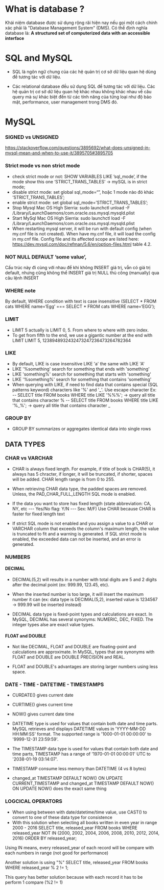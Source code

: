 # What is database ?

Khái niệm database được sử dụng rộng rãi hiện nay nếu gọi một cách chính xác phải là "Database Management System" (DMS). Có thể định nghĩa database là: <b>A structured set of computerized data with an accessible interface</b>

# SQL and MySQL

- SQL là ngôn ngữ chung của các hệ quản trị cơ sở dữ liệu quan hệ dùng để tương tác với dữ liệu.

- Các relational database đều sử dụng SQL để tương tác với dữ liệu.
Các hệ quản trị cơ sở dữ liệu quan hệ khác nhau không khác nhau về câu query mà sự khác biệt đến từ các tính năng của từng loại như độ bảo mật, performance, user management trong DMS đó.

# MySQL

### SIGNED vs UNSIGNED 

https://stackoverflow.com/questions/3895692/what-does-unsigned-in-mysql-mean-and-when-to-use-it/3895705#3895705
### Strict mode vs non strict mode
- check strict mode or not: SHOW VARIABLES LIKE ’sql_mode’, if the mode show this one ‘STRICT_TRANS_TABLES’ -> mySQL is in strict mode;
- disable strict mode: set global sql_mode=“”, hoặc 1 mode nào đó khác ’STRICT_TRANS_TABLES’;
- enable strict mode: set global sql_mode=’STRICT_TRANS_TABLES’;
- Stop Mysql Mac OS High Sierria: sudo launchctl unload -F /Library/LaunchDaemons/com.oracle.oss.mysql.mysqld.plist
- Start MySql Mac OS High Sierria: sudo launchctl load -F /Library/LaunchDaemons/com.oracle.oss.mysql.mysqld.plist
- When restarting mysql server, it will be run with default config (when my.cnf file is not created). When have my.cnf file, it will load the config in my.cnf file. Config file and its affected scope are listed here: https://dev.mysql.com/doc/refman/5.6/en/option-files.html table 4.2.

### NOT NULL DEFAULT ’some value’,
Cấu trúc này đi cùng với nhau để khi không INSERT giá trị, vẫn có giá trị default, nhưng cũng không thể INSERT giá trị NULL thủ công (manually) qua câu lệnh INSERT

### WHERE note
By default, WHERE condition with text is case insensitive (SELECT * FROM cats WHERE name=‘Egg’ === SELECT * FROM cats WHERE name=‘EGG’);

### LIMIT
- LIMIT 5  actually is LIMIT 0, 5. From where to where with zero index.
- To get from fifth to the end, we use a gigantic number at the end with LIMIT
    LIMIT 5, 1238948932432473247236473264782364

### LIKE
- By default, LIKE is case insensitive LIKE 'a' the same with LIKE 'A'
- LIKE '%something' search for something that ends with 'something'
- LIKE 'something%' search for something that starts with 'something'
- LIKE '%something%' search for something that contains 'something'
- When querying with LIKE, if need to find data that contains special (SQL patterns keyword) characters like '%' and '_'. Use escape character
    Ex: 
    -- SELECT title FROM books WHERE title LIKE '%\%%'; -> query all title that contains character %
    -- SELECT title FROM books WHERE title LIKE '%\_%'; -> query all title that contains character _

### GROUP BY

- GROUP BY summarizes or aggregates identical data into single rows

## DATA TYPES

### CHAR vs VARCHAR
- CHAR is always fixed length. For example, if title of book is CHAR(5), it always has 5 chracter, if longer, it will be truncated, if shorter, spaces will be added. CHAR length range is from 0 to 255.

- When retrieving CHAR data type, the padded spaces are removed. Unless, the PAD_CHAR_FULL_LENGTH SQL mode is enabled.

- If the data you want to store has fixed length (state abbreviation: CA, NY, etc --- Yes/No flag: Y/N --- Sex: M/F) Use CHAR because CHAR is faster for fixed length text

- If strict SQL mode is not enabled and you assign a value to a CHAR or VARCHAR column that exceeds the column's maximum length, the value is truncated to fit and a warning is generated. If SQL strict mode is enabled, the exceeded data can not be inserted, and an error is generated.

### NUMBERS
#### DECIMAL
- DECIMAL(5,2) will results in a number with total digits are 5 and 2 digits after the decimal point (ex: 999.99, 123.45, etc).
- When the inserted number is too large, it will insert the maximum number it can (ex: data type is DECIMAL(5,2), inserted value is 1234567 -> 999.99 will be inserted instead)

- DECIMAL data type is fixed-point types and calculations are exact. In MySQL, DECIMAL has several synonyms: NUMERIC, DEC, FIXED. The integer types alse are exact value types.

#### FLOAT and DOUBLE
- Not like DECIMAL, FLOAT and DOUBLE are floating-point and calculations are approximate. In MySQL, types that are synonyms with FLOAT and DOUBLE are DOUBLE PRECISION and REAL.

- FLOAT and DOUBLE's advantages are storing larger numbers using less space.

### DATE - TIME - DATETIME - TIMESTAMPS
- CURDATE() gives current date
- CURTIME() gives current time
- NOW() gives current date time
- DATETIME type is used for values that contain both date and time parts. MySQL retrieves and displays DATETIME values in 'YYYY-MM-DD HH:MM:SS' format. The supported range is '1000-01-01 00:00:00' to '9999-12-31 23:59:59'.
- The TIMESTAMP data type is used for values that contain both date and time parts, TIMESTAMP has a range of '1970-01-01 00:00:01' UTC to '2038-01-19 03:14:07'.

- TIMESTAMP consume less memory than DATETIME (4 vs 8 bytes)
- changed_at TIMESTAMP DEFAULT NOW() ON UPDATE CURRENT_TIMESTAMP and changed_at TIMESTAMP DEFAULT NOW() ON UPDATE NOW() does the exact same thing

### LOGCICAL OPERATORS
- When using between with date/datetime/time value, use CAST() to convert to one of these data type for consistence
- With this solution when selecting all books written in even year in range 2000 - 2016
SELECT title, released_year FROM books
WHERE released_year NOT IN (2000, 2002, 2004, 2006, 2008, 2010, 2012, 2014, 2016)
ORDER BY released_year;

Using IN means, every released_year of each record will be compare with each numbers in range (not good for performance)

Another solution is using "%"
SELECT title, released_year FROM books
WHERE released_year % 2 != 1;

This query has better solution because with each record it has to be perform 1 compare (%2 != 1)




